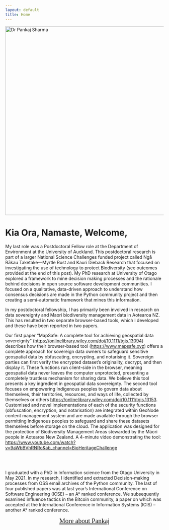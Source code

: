 ```yaml
---
layout: default
title: Home
---
```


<div class="container-fluid">
  <div class="row">
    <div class="col-sm-6">
      <img class="img-fluid" src="https://softwareinnovation.nz/wp-content/uploads/2024/05/image.png" alt="Dr Pankaj Sharma" width="555" height="600"><br>
    </div>
    <div class="col-sm-5">    
    <h1 class="text-primary">Kia Ora, Namaste, Welcome, </h1>

My last role was a Postdoctoral Fellow role at the Department of Environment at the University of Auckland. This postdoctoral research is part of a larger National Science Challenges funded project called Ngā Rākau Taketake—Myrtle Rust and Kauri Dieback Research that focused on investigating the use of technology to protect Biodiversity (see outcomes provided at the end of this post). My PhD research at University of Otago explored a framework to mine decision making processes and the rationale behind decisions in open source software development communities. I focused on a qualitative, data-driven approach to understand how consensus decisions are made in the Python community project and then creating a semi-automatic framework that mines this information.

In my postdoctoral fellowship, I has primarily been involved in research on data sovereignty and Maori biodiversity management data in Aotearoa NZ. This has resulted in two separate browser-based tools, which I developed and these have been reported in two papers.

Our first paper “MapSafe: A complete tool for achieving geospatial data sovereignty” (https://onlinelibrary.wiley.com/doi/10.1111/tgis.13094) describes how their browser-based tool (https://www.mapsafe.xyz) offers a complete approach for sovereign data owners to safeguard sensitive geospatial data by obfuscating, encrypting, and notarising it. Sovereign parties can first verify the encrypted dataset’s originality, decrypt, and then display it. These functions run client-side in the browser, meaning geospatial data never leaves the computer unprotected, presenting a completely trustless mechanism for sharing data. We believe this tool presents a key ingredient in geospatial data sovereignty. The second tool focuses on empowering Indigenous peoples to govern data about themselves, their territories, resources, and ways of life, collected by themselves or others https://onlinelibrary.wiley.com/doi/10.1111/tgis.13153. Customised and novel implementations of each of the security functions (obfuscation, encryption, and notarisation) are integrated within GeoNode content management system and are made available through the browser permitting Indigenous peoples to safeguard and share these datasets themselves before storage on the cloud. The application was designed for the protection of Biodiversity Management Areas stewarded by the Māori people in Aotearoa New Zealand. A 4-minute video demonstrating the tool: https://www.youtube.com/watch?v=9aWbBVhRNRo&ab_channel=BioHeritageChallenge

<br> <br>

I graduated with a PhD in Information science from the Otago University in May 2021. In my research, I identified and extracted Decision-making processes from OSS email archives of the Python community. The last of four published papers was at last year’s International Conference on Software Engineering (ICSE) – an A* ranked conference. We subsequently examined influence tactics in the Bitcoin community, a paper on which was accepted at the International Conference in Information Systems (ICIS) – another A* ranked conference.         

<div style="text-align: center;"><a href="/about.html" style="font-family: 'Oleo Script', cursive; font-size: 150%;">More about Pankaj</a></div>
 


</div>
</div>
